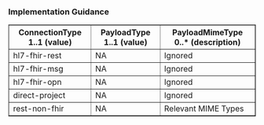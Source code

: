 <h3>Implementation Guidance</h3>
<table border="1" style="width:100%">
  <tr>
    <th>ConnectionType 1..1 (value)</th>
    <th>PayloadType 1..1  (value) </th>
    <th>PayloadMimeType 0..* (description)</th>
  </tr>
  <tr>
  <td>hl7-fhir-rest </td>
  <td>NA</td>
  <td>Ignored</td>
  </tr>
    <tr>
  <td>hl7-fhir-msg </td>
  <td>NA</td>
  <td>Ignored</td>
  </tr>
    <tr>
  <td>hl7-fhir-opn </td>
  <td>NA</td>
 <td>Ignored</td>
  </tr>
    <tr>
    <td>direct-project</td>
  <td>NA</td>
  <td>Ignored</td>
  </tr>
     <tr>
    <td>rest-non-fhir</td>
  <td>NA</td>
   <td>Relevant MIME Types</td>
  </tr>
</table>

